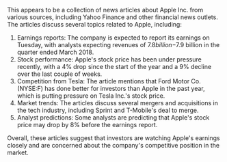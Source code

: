 This appears to be a collection of news articles about Apple Inc. from various sources, including Yahoo Finance and other financial news outlets. The articles discuss several topics related to Apple, including:

1. Earnings reports: The company is expected to report its earnings on Tuesday, with analysts expecting revenues of $7.8 billion-$7.9 billion in the quarter ended March 2018.
2. Stock performance: Apple's stock price has been under pressure recently, with a 4% drop since the start of the year and a 9% decline over the last couple of weeks.
3. Competition from Tesla: The article mentions that Ford Motor Co. (NYSE:F) has done better for investors than Apple in the past year, which is putting pressure on Tesla Inc.'s stock price.
4. Market trends: The articles discuss several mergers and acquisitions in the tech industry, including Sprint and T-Mobile's deal to merge.
5. Analyst predictions: Some analysts are predicting that Apple's stock price may drop by 8% before the earnings report.

Overall, these articles suggest that investors are watching Apple's earnings closely and are concerned about the company's competitive position in the market.